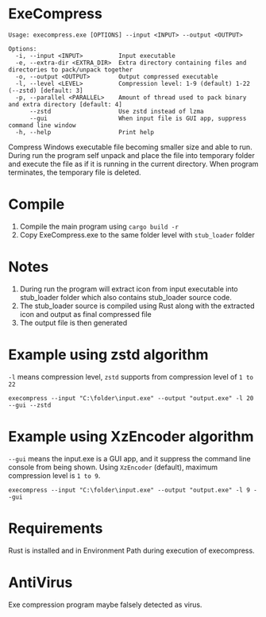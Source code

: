 # ExeCompress
```
Usage: execompress.exe [OPTIONS] --input <INPUT> --output <OUTPUT>

Options:
  -i, --input <INPUT>          Input executable
  -e, --extra-dir <EXTRA_DIR>  Extra directory containing files and directories to pack/unpack together
  -o, --output <OUTPUT>        Output compressed executable
  -l, --level <LEVEL>          Compression level: 1-9 (default) 1-22 (--zstd) [default: 3]
  -p, --parallel <PARALLEL>    Amount of thread used to pack binary and extra directory [default: 4]
      --zstd                   Use zstd instead of lzma
      --gui                    When input file is GUI app, suppress command line window
  -h, --help                   Print help
```
Compress Windows executable file becoming smaller size and able to run. During run the program self unpack and place the file into temporary folder and execute the file as if it is running in the current directory. When program terminates, the temporary file is deleted.

# Compile
1. Compile the main program using `cargo build -r`
2. Copy ExeCompress.exe to the same folder level with `stub_loader` folder

# Notes
1. During run the program will extract icon from input executable into stub_loader folder which also contains stub_loader source code.
2. The stub_loader source is compiled using Rust along with the extracted icon and output as final compressed file
3. The output file is then generated

# Example using zstd algorithm
`-l` means compression level, `zstd` supports from compression level of `1 to 22`
```
execompress --input "C:\folder\input.exe" --output "output.exe" -l 20 --gui --zstd
```
# Example using XzEncoder algorithm
`--gui` means the input.exe is a GUI app, and it suppress the command line console from being shown. Using `XzEncoder` (default), maximum compression level is `1 to 9`.

```
execompress --input "C:\folder\input.exe" --output "output.exe" -l 9 --gui
```

# Requirements
Rust is installed and in Environment Path during execution of execompress.

# AntiVirus
Exe compression program maybe falsely detected as virus.
